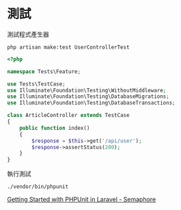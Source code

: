 # 測試

測試程式產生器

```
php artisan make:test UserControllerTest
```

```php
<?php

namespace Tests\Feature;

use Tests\TestCase;
use Illuminate\Foundation\Testing\WithoutMiddleware;
use Illuminate\Foundation\Testing\DatabaseMigrations;
use Illuminate\Foundation\Testing\DatabaseTransactions;

class ArticleController extends TestCase
{
    public function index()
    {
        $response = $this->get('/api/user');
        $response->assertStatus(200);
    }
}
```

執行測試

```
./vendor/bin/phpunit
```

[Getting Started with PHPUnit in Laravel - Semaphore](https://semaphoreci.com/community/tutorials/getting-started-with-phpunit-in-laravel)